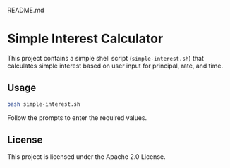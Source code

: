 README.md
# Simple Interest Calculator
This project contains a simple shell script (`simple-interest.sh`) that calculates simple interest based on user
input for principal, rate, and time.
## Usage
```bash
bash simple-interest.sh
```
Follow the prompts to enter the required values.
## License
This project is licensed under the Apache 2.0 License.
